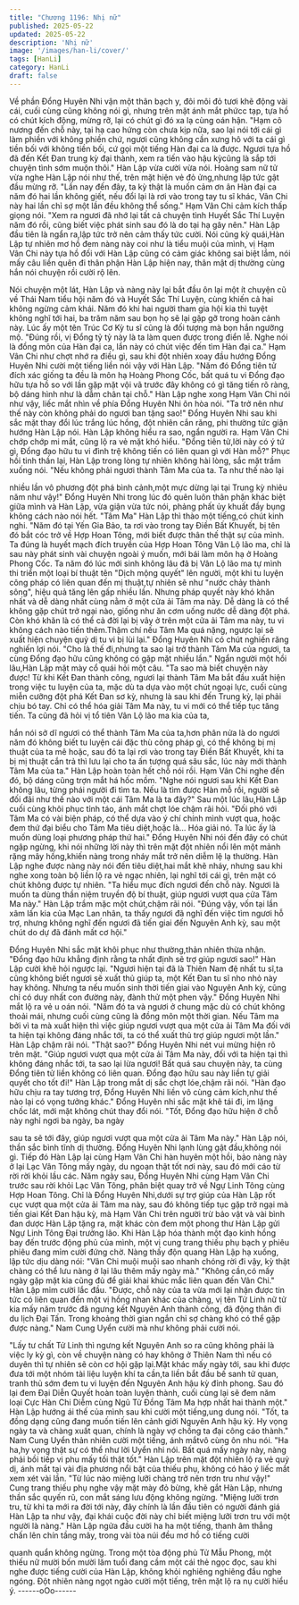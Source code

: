 ```yaml
---
title: "Chương 1196: Nhị nữ"
published: 2025-05-22
updated: 2025-05-22
description: 'Nhị nữ'
image: '/images/han-li/cover/'
tags: [HanLi]
category: HanLi
draft: false
---
```


Về phần Đổng Huyên Nhi vận một thân bạch y, đôi môi đỏ tươi
khẽ động vài cái, cuối cùng cũng không nói gì, nhưng trên mặt
ánh mắt phứcc tạp, tựa hồ có chút kích động, mừng rỡ, lại có
chút gì đó xa lạ cùng oán hận.
"Hạm cô nương đến chỗ này, tại hạ cao hứng còn chưa kịp nữa,
sao lại nói tới cái gì làm phiền với không phiền chứ, ngươi cũng
không cần xưng hô với ta cái gì tiền bối với không tiền bối, cứ gọi
một tiếng Hàn đại ca là được. Ngươi tựa hồ đã đến Kết Đan trung
kỳ đại thành, xem ra tiến vào hậu kỳcũng là sắp tới chuyện tình
sớm muộn thôi."
Hàn Lập vừa cười vừa nói.
Hoàng sam nữ tử vừa nghe Hàn Lập nói như thế, trên mặt hiện
vẻ đỏ ửng,nhưng lập tức gật đầu mừng rỡ.
"Lần nay đến đây, ta kỳ thật là muốn cảm ơn ân Hàn đại ca năm
đó hai lần không giết, nếu đổi lại là rơi vào trong tay tu sĩ khác,
Vân Chi này hai lần chỉ sợ một lần đều không thể sống." Hạm Vân
Chi cảm kích thấp giọng nói.
"Xem ra ngươi đã nhớ lại tất cả chuyện tình Huyết Sắc Thí Luyện
năm đó rồi, cũng biết việc phát sinh sau đó là do tại hạ gây nên."
Hàn Lập đầu tiên là ngẩn ra,lập tức trở nên cảm thấy tức cười.
Nói cũng kỳ quái,Hàn Lập tự nhiên mơ hồ đem nàng này coi như
là tiểu muội của mình, vị Hạm Vân Chi này tựa hồ đối với Hàn
Lập cũng có cảm giác không sai biệt lắm, nói mấy câu liền quên
đi thân phận Hàn Lập hiện nay, thân mật dị thường cùng hắn nói
chuyện rồi cười rộ lên.

Nói chuyện một lát, Hàn Lập và nàng này lại bắt đầu ôn lại một ít
chuyện cũ về Thái Nam tiểu hội năm đó và Huyết Sắc Thí Luyện,
cùng khiến cả hai không ngừng cảm khái. Năm đó khi hai người
tham gia hội kia thì tuyệt không nghĩ tới hai, ba trăm năm sau bọn
họ sẽ lại gặp gỡ trong hoàn cảnh này.
Lúc ấy một tên Trúc Cơ Kỳ tu sĩ cũng là đối tượng mà bọn hắn
ngưỡng mộ.
"Đúng rồi, vị Đổng tỷ tỷ này là ta làm quen được trong điển lễ.
Nghe nói là đồng môn của Hàn đại ca, lần này có chút việc đến
tìm Hàn đại ca."
Hạm Vân Chi như chợt nhớ ra điều gì, sau khi đột nhiên xoay đầu
hướng Đổng Huyên Nhi cười một tiếng liền nói vậy với Hàn Lập.
"Năm đó Đổng tiên tử đích xác giống ta đều là môn hạ Hoàng
Phong Cốc, bất quá tu vi Đổng đạo hữu tựa hồ so với lần gặp mặt
vội vã trước đây không có gì tăng tiến rõ ràng, bộ dáng hình như
là dẫm chân tại chỗ."
Hàn Lập nghe xong Hạm Vân Chi nói như vậy, liếc mắt nhìn về
phía Đổng Huyên Nhi ôn hòa nói.
"Ta trở nên như thế này còn không phải do ngươi ban tặng sao!"
Đổng Huyên Nhi sau khi sắc mặt thay đổi lúc trắng lúc hồng, đột
nhiên cắn răng, phi thường tức giận hướng Hàn Lập nói.
Hàn Lập không hiểu ra sao, ngẩn người ra.
Hạm Vân Chi chớp chớp mi mắt, cũng lộ ra vẻ mặt khó hiểu.
"Đổng tiên tử,lời này có ý tứ gì, Đổng đạo hữu tu vi đình trệ không
tiến có liên quan gì với Hàn mỗ?"
Phục hồi tinh thần lại, Hàn Lập trong lòng tự nhiên không hài lòng,
sắc mặt trầm xuống nói.
"Nếu không phải ngươi thành Tâm Ma của ta. Ta như thế nào lại

nhiều lần vô phương đột phá bình cảnh,một mực dừng lại tại
Trung kỳ nhiêu năm như vậy!"
Đổng Huyên Nhi trong lúc đó quên luôn thân phận khác biệt giữa
mình và Hàn Lập, vừa giận vừa tức nói, phảng phất ủy khuất đầy
bụng không cách nào nói hết.
"Tâm Ma"
Hàn Lập thì thào một tiếng,có chút kinh nghi.
"Năm đó tại Yến Gia Bảo, ta rơi vào trong tay Điền Bất Khuyết, bị
tên đó bắt cóc trở về Hợp Hoan Tông, mới biết được thân thế thật
sự của mình. Ta đúng là huyết mạch đích truyền của Hợp Hoan
Tông Vân Lộ lão ma, chỉ là sau này phát sinh vài chuyện ngoài ý
muốn, mới bái làm môn hạ ở Hoàng Phong Cốc. Ta năm đó lúc
mới sinh không lâu đã bị Vân Lộ lão ma tự mình thi triển một loại
bí thuật tên "Dịch mộng quyết" lên người, một khi tu luyện công
pháp có liên quan đến mị thuật,tự nhiên sẽ như "nước chảy thành
sông", hiệu quả tăng lên gấp nhiều lần. Nhưng pháp quyết này
khó khăn nhất và dễ dàng nhất cùng nằm ở một cửa ải Tâm ma
này. Dễ dàng là có thể không gặp chút trở ngại nào, giống như ăn
cơm uống nước dễ dàng đột phá. Còn khó khăn là có thể cả đời
lại bị vây ở trên một cửa ải Tâm ma này, tu vi không cách nào tiến
thêm.Thậm chí nếu Tâm Ma quá nặng, ngược lại sẽ xuất hiện
chuyện quỷ dị tu vi bị lùi lại."
Đổng Huyên Nhi có chút nghiến răng nghiến lợi nói.
"Cho là thế đi,nhưng ta sao lại trở thành Tâm Ma của ngươi, ta
cùng Đổng đạo hữu cũng không có gặp mặt nhiều lần."
Ngẩn người một hồi lâu,Hàn Lập mặt mày cổ quái hỏi một câu.
"Ta sao mà biết chuyện này được! Từ khi Kết Đan thành công,
ngươi lại thành Tâm Ma bắt đầu xuất hiện trong việc tu luyện của
ta, mặc dù ta dựa vào một chút ngoại lực, cuối cùng miễn cưỡng
đột phá Kết Đan sơ kỳ, nhưng là sau khi đến Trung kỳ, lại phải
chịu bó tay. Chỉ có thể hóa giải Tâm Ma này, tu vi mới có thể tiếp
tục tăng tiến. Ta cũng đã hỏi vị tổ tiên Vân Lộ lão ma kia của ta,

hắn nói sở dĩ ngươi có thể thành Tâm Ma của ta,hơn phân nửa là
do ngươi năm đó không biết tu luyện cái đặc thù công pháp gì, có
thể không bị mị thuật của ta mê hoặc, sau đó ta lại rơi vào trong
tay Điền Bất Khuyết, khi ta bị mị thuật cắn trả thì lưu lại cho ta ấn
tượng quá sâu sắc, lúc này mới thành Tâm Ma của ta."
Hàn Lập hoàn toàn hết chỗ nói rồi.
Hạm Vân Chi nghe đến đó, bộ dáng cũng trợn mắt há hốc mồm.
"Nghe nói ngươi sau khi Kết Đan không lâu, từng phái người đi
tìm ta. Nếu là tìm được Hàn mỗ rồi, người sẽ đối đãi như thế nào
với một cái Tâm Ma là ta đây?"
Sau một lúc lâu,Hàn Lập cuối cùng khôi phục tỉnh táo, ánh mắt
chợt lóe chậm rãi hỏi.
"Đối phó với Tâm Ma có vài biện pháp, có thể dựa vào ý chí chính
mình vượt qua, hoặc đem thứ đại biểu cho Tâm Ma tiêu diệt,hoặc
là… Hóa giải nó. Ta lúc ấy là muốn dùng loại phương pháp thứ
hai."
Đổng Huyên Nhi nói đến đây có chút ngập ngừng, khi nói những
lời này thì trên mặt đột nhiên nổi lên một mảnh rặng mây
hồng,khiến nàng trong nháy mắt trở nên diễm lệ lạ thường.
Hàn Lập nghe được nàng này nói đến tiêu diệt,hai mắt khẽ nháy,
nhưng sau khi nghe xong toàn bộ liền lộ ra vẻ ngạc nhiên, lại nghĩ
tới cái gì, trên mặt có chút không được tự nhiên.
"Ta hiểu mục đích ngươi đến chỗ này. Ngươi là muốn ta dùng
thần niệm truyền độ bí thuật, giúp ngươi vượt qua cửa Tâm Ma
này."
Hàn Lập trầm mặc một chút,chậm rãi nói.
"Đúng vậy, vốn tại lần xâm lấn kia của Mạc Lan nhân, ta thấy
ngươi đã nghĩ đến việc tìm ngươi hỗ trợ, nhưng không nghĩ đến
ngươi đã tiến giai đến Nguyên Anh kỳ, sau một chút do dự đã
đánh mất cơ hội."

Đổng Huyên Nhi sắc mặt khôi phục như thường,thản nhiên thừa
nhận.
"Đổng đạo hữu khẳng định rằng ta nhất định sẽ trợ giúp ngươi
sao!"
Hàn Lập cười khẽ hỏi ngược lại.
"Ngươi hiện tại đã là Thiên Nam đệ nhất tu sĩ,ta cũng không biết
ngươi sẽ xuất thủ giúp ta, một Kết Đan tu sĩ nho nhỏ này hay
không. Nhưng ta nếu muốn sinh thời tiến giai vào Nguyên Anh kỳ,
cũng chỉ có duy nhất con đường này, đành thử một phen vậy."
Đổng Huyên Nhi mắt lộ ra vẻ u oán nói.
"Năm đó ta và ngươi ở chung mặc dù có chút không thoải mái,
nhưng cuối cùng cũng là đồng môn một thời gian. Nếu Tâm ma
bởi vì ta mà xuất hiện thì việc giúp ngươi vượt qua một cửa ải
Tâm Ma đối với ta hiện tại không đáng nhắc tới, ta có thể xuất thủ
trợ giúp ngươi một lần."
Hàn Lập chậm rãi nói.
"Thật sao?" Đổng Huyên Nhi nét vui mừng hiện rõ trên mặt.
"Giúp ngươi vượt qua một cửa ải Tâm Ma này, đối với ta hiện tại
thì không đáng nhắc tới, ta sao lại lừa ngươi! Bất quá sau chuyện
này, ta cùng Đổng tiên tử liền không có liên quan. Đổng đạo hữu
sau này liền tự giải quyết cho tốt đi!"
Hàn Lập trong mắt dị sắc chợt lóe,chậm rãi nói.
"Hàn đạo hữu chịu ra tay tương trợ, Đổng Huyên Nhi liền vô cùng
cảm kích,như thế nào lại có vọng tưởng khác."
Đổng Huyên nhi sắc mặt khẽ tái đi, im lặng chốc lát, mới mặt
không chút thay đổi nói.
"Tốt, Đổng đạo hữu hiện ở chỗ này nghỉ ngơi ba ngày, ba ngày

sau ta sẽ tới đây, giúp ngươi vượt qua một cửa ải Tâm Ma này."
Hàn Lập nói, thần sắc bình tĩnh dị thường.
Đổng Huyên Nhi lạnh lùng gật đầu,không nói gì.
Tiếp đó Hàn Lập lại cùng Hạm Vân Chi hàn huyên một hồi, bảo
nàng này ở lại Lạc Vân Tông mấy ngày, du ngoạn thật tốt nơi này,
sau đó mới cáo từ rời rời khỏi lầu các.
Năm ngày sau, Đổng Huyên Nhi cùng Hạm Vân Chi trước sau rời
khỏi Lạc Vân Tông, phân biệt quay trở về Ngự Linh Tông cùng
Hợp Hoan Tông.
Chỉ là Đổng Huyên Nhi,dưới sự trợ giúp của Hàn Lập rốt cục vượt
qua một cửa ải Tâm ma này, sau đó không tiếp tục gặp trở ngại
mà tiến giai Kết Đan hậu kỳ, mà Hạm Vân Chi trên người trừ bảo
vật và vài bình đan dược Hàn Lập tặng ra, mặt khác còn đem một
phong thư Hàn Lập gửi Ngự Linh Tông Đại trưởng lão.
Khi Hàn Lập hóa thành một đạo kinh hồng bay đến trước động
phủ của mình, một vị cung trang thiếu phụ bạch y phiêu phiêu
đang mỉm cười đứng chờ. Nàng thấy độn quang Hàn Lập hạ
xuống, lập tức dịu dàng nói:
"Vân Chi muội muội sao nhanh chóng rời đi vậy, kỳ thật chàng có
thể lưu nàng ở lại lâu thêm mấy ngày mà."
"Không cần,có mấy ngày gặp mặt kia cũng đủ để giải khai khúc
mắc liên quan đến Vân Chi."
Hàn Lập mỉm cười lắc đầu.
"Được, chỗ này của ta vừa mới lại nhận được tin tức có liên quan
đến một vị hồng nhan khác của chàng, vị tên Tử Linh nữ tử kia
mấy năm trước đã ngưng kết Nguyên Anh thành công, đã động
thân đi du lịch Đại Tấn. Trong khoảng thời gian ngắn chỉ sợ chàng
khó có thể gặp được nàng."
Nam Cung Uyển cười mà như không phải cười nói.

"Lấy tư chất Tử Linh thì ngưng kết Nguyên Anh so ra cũng không
phải là việc ly kỳ gì, còn về chuyện nàng có hay không ở Thiên
Nam thì nếu có duyên thì tự nhiên sẽ còn cơ hội gặp lại.Mặt khác
mấy ngày tới, sau khi được đưa tới một nhóm tài liệu luyện khí ta
cần,ta liền bắt đầu bế sanh tử quan, tranh thủ sớm đem tu vi
luyện đến Nguyên Anh hậu kỳ đỉnh phong. Sau đó lại đem Đại
Diễn Quyết hoàn toàn luyện thành, cuối cùng lại sẽ đem năm loại
Cực Hàn Chi Diễm cùng Ngũ Tử Đồng Tâm Ma hợp nhất hai
thành một."
Hàn Lập hướng ái thế của mình sau khi cười một tiếng,ung dung
nói.
"Tốt, ta đồng dạng cũng đang muốn tiến lên cảnh giới Nguyên
Anh hậu kỳ. Hy vọng ngày ta và chàng xuất quan, chính là ngày
vợ chồng ta đại công cáo thành."
Nam Cung Uyển thản nhiên cười một tiếng, ánh mắtvô cùng ôn
nhu nói.
"Ha ha,hy vọng thật sự có thể như lời Uyển nhi nói. Bất quá mấy
ngày này, nàng phải bồi tiếp vi phu mấy tối thật tốt."
Hàn Lập trên mặt đột nhiên lộ ra vẻ quỷ dị, ánh mắt tại vài địa
phương nổi bật của thiếu phụ, không có hảo ý liếc mắt xem xét
vài lần.
"Từ lúc nào miệng lưỡi chàng trở nên trơn tru như vậy!"
Cung trang thiếu phụ nghe vậy mặt mày đỏ bừng, khẽ gắt Hàn
Lập, nhưng thần sắc quyến rũ, con mắt sáng lưu động không
ngừng.
"Miệng lưỡi trơn tru, từ khi ta mới ra đời tới này, đây chính là lần
đầu tiên có người đánh giá Hàn Lập ta như vậy, đại khái cuộc đời
này chỉ biết miệng lưỡi trơn tru với một người là nàng."
Hàn Lập ngửa đầu cười ha ha một tiếng, thanh âm thẳng chấn
lên chín tầng mây, trong vài tòa núi đều mơ hồ có tiếng cười

quanh quẩn không ngừng.
Trong một tòa động phủ Tử Mẫu Phong, một thiếu nữ mười bốn
mười lăm tuổi đang cầm một cái thẻ ngọc đọc, sau khi nghe được
tiếng cười của Hàn Lập, không khỏi nghiêng nghiêng đầu nghe
ngóng.
Đột nhiên nàng ngọt ngào cười một tiếng, trên mặt lộ ra nụ cười
hiểu ý.
------oOo------
